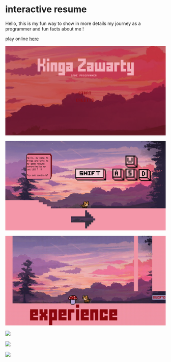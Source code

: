 # interactive resume


Hello, this is my fun way to show in more details my journey as a programmer and fun facts about me !

play online [here](https://containedx.itch.io/interactive-resume)

![](demo_screenshots/1.png)

![](demo_screenshots/2.png)

![](demo_screenshots/3.gif)

![](demo_screenshots/4.gif)

![](demo_screenshots/5.gif)

![](demo_screenshots/6.gif)

